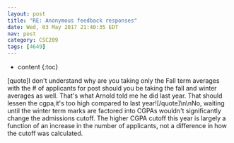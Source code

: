 ```yaml
---
layout: post
title: "RE: Anonymous feedback responses"
date: Wed, 03 May 2017 21:40:35 EDT
nav: post
category: CSC209
tags: [4649]
---
```


* content
{:toc}

[quote]I don't understand why are you taking only the Fall term averages with the # of applicants for post should you be taking the fall and winter averages as well. That's what Arnold told me he did last year. That should lessen the  cgpa,it's too high compared to last year![/quote]\n\nNo, waiting until the winter term marks are factored into CGPAs wouldn't significantly change the admissions cutoff. The higher CGPA cutoff this year is largely a function of an increase in the number of applicants, not a difference in how the cutoff was calculated.
<!-- more -->
<p></p>
